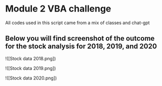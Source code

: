 # Module 2 VBA challenge
All codes used in this script came from a mix of classes and chat-gpt
## Below you will find screenshot of the outcome for the stock analysis for 2018, 2019, and 2020

!([Stock data 2018.png])

!([Stock data 2019.png])

!([Stock data 2020.png])
